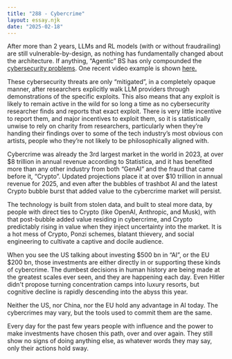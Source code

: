 ```yaml
---
title: "288 - Cybercrime"
layout: essay.njk
date: "2025-02-18"
---
```


After more than 2 years, LLMs and RL models (with or without fraudrailing) are still vulnerable-by-design, as nothing has fundamentally changed about the architecture. If anything, “Agentic” BS has only compounded the [cybersecurity problems](https://embracethered.com/blog/posts/2025/chatgpt-operator-prompt-injection-exploits/). One recent video example is shown [here.](https://www.youtube.com/watch?v=WAtTs00Qev8&ab_channel=EmbraceTheRed)

These cybersecurity threats are only “mitigated”, in a completely opaque manner, after researchers explicitly walk LLM providers through demonstrations of the specific exploits. This also means that any exploit is likely to remain active in the wild for so long a time as no cybersecurity researcher finds and reports that exact exploit. There is very little incentive to report them, and major incentives to exploit them, so it is statistically unwise to rely on charity from researchers, particularly when they’re handing their findings over to some of the tech industry’s most obvious con artists, people who they’re not likely to be philosophically aligned with.

Cybercrime was already the 3rd largest market in the world in 2023, at over $8 trillion in annual revenue according to Statistica, and it has benefited more than any other industry from both “GenAI” and the fraud that came before it, “Crypto”. Updated projections place it at over $10 trillion in annual revenue for 2025, and even after the bubbles of trashbot AI and the latest Crypto bubble burst that added value to the cybercrime market will persist.

The technology is built from stolen data, and built to steal more data, by people with direct ties to Crypto (like OpenAI, Anthropic, and Musk), with that post-bubble added value residing in cybercrime, and Crypto predictably rising in value when they inject uncertainty into the market. It is a hot mess of Crypto, Ponzi schemes, blatant thievery, and social engineering to cultivate a captive and docile audience.

When you see the US talking about investing $500 bn in “AI”, or the EU $200 bn, those investments are either directly in or supporting these kinds of cybercrime. The dumbest decisions in human history are being made at the greatest scales ever seen, and they are happening each day. Even Hitler didn't propose turning concentration camps into luxury resorts, but cognitive decline is rapidly descending into the abyss this year.

Neither the US, nor China, nor the EU hold any advantage in AI today. The cybercrimes may vary, but the tools used to commit them are the same.

Every day for the past few years people with influence and the power to make investments have chosen this path, over and over again. They still show no signs of doing anything else, as whatever words they may say, only their actions hold sway.
